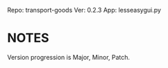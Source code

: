 Repo: transport-goods
Ver: 0.2.3
App: lesseasygui.py

# NOTES #
Version progression is Major, Minor, Patch.